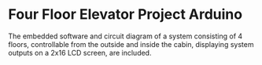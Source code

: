 # Four Floor Elevator Project Arduino
 The embedded software and circuit diagram of a system consisting of 4 floors, controllable from the outside and inside the cabin, displaying system outputs on a 2x16 LCD screen, are included.
